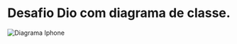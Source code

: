 # Desafio Dio com diagrama de classe.
![Diagrama Iphone](https://github.com/user-attachments/assets/55b189a8-b823-4547-b121-0e3afe06bd67)
